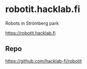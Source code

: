 # robotit.hacklab.fi

Robots in Strömberg park

<https://robotit.hacklab.fi>

## Repo

<https://github.com/hacklab-fi/robotit>